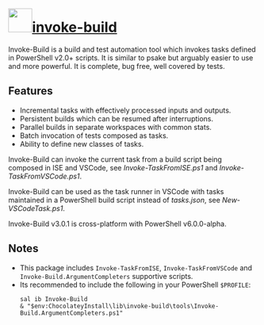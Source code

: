 # <img src="https://cdn.rawgit.com/majkinetor/chocolatey/master/invoke-build/icon.png" width="48" height="48"/>[invoke-build](https://chocolatey.org/packages/invoke-build)

Invoke-Build is a build and test automation tool which invokes tasks defined in PowerShell v2.0+ scripts. It is similar to psake but arguably easier to use and more powerful. It is complete, bug free, well covered by tests.

## Features

- Incremental tasks with effectively processed inputs and outputs.
- Persistent builds which can be resumed after interruptions.
- Parallel builds in separate workspaces with common stats.
- Batch invocation of tests composed as tasks.
- Ability to define new classes of tasks.

Invoke-Build can invoke the current task from a build script being composed in ISE and VSCode, see *Invoke-TaskFromISE.ps1* and *Invoke-TaskFromVSCode.ps1*.

Invoke-Build can be used as the task runner in VSCode with tasks maintained in a PowerShell build script instead of *tasks.json*, see *New-VSCodeTask.ps1*.

Invoke-Build v3.0.1 is cross-platform with PowerShell v6.0.0-alpha.

## Notes

- This package includes `Invoke-TaskFromISE`, `Invoke-TaskFromVSCode` and `Invoke-Build.ArgumentCompleters` supportive scripts.
- Its recommended to include the following in your PowerShell `$PROFILE`:
    ```
    sal ib Invoke-Build
    & "$env:ChocolateyInstall\lib\invoke-build\tools\Invoke-Build.ArgumentCompleters.ps1"
    ```